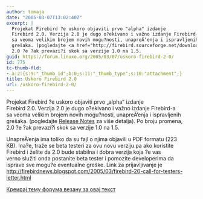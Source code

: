 ```yaml
---
author: tomaja
date: "2005-03-07T13:02:40Z"
excerpt: |
  Projekat Firebird ?e uskoro objaviti prvo "alpha" izdanje
  Firebird 2.0. Verzija 2.0 je dugo o?ekivano i važno izdanje Firebird-a
  sa veoma velikim brojem novih mogu?nosti, unapreÄ‘enja i ispravljenih
  grešaka. (pogledajte <a href="http://firebird.sourceforge.net/download/prerelease/rnotes0200_01.zip">Release Notes</a> za više detalja). Po broju promena,
  2.0 ?e ?ak prevazi?i skok sa verzije 1.0 na 1.5.
guid: https://forum.linuxo.org/2005/03/07/uskoro-firebird-2-0/
id: 775
tc-thumb-fld:
- a:2:{s:9:"_thumb_id";b:0;s:11:"_thumb_type";s:10:"attachment";}
title: Uskoro Firebird 2.0
url: /uskoro-firebird-2-0/
---
```

Projekat Firebird ?e uskoro objaviti prvo &#8222;alpha&#8220; izdanje  
Firebird 2.0. Verzija 2.0 je dugo o?ekivano i važno izdanje Firebird-a  
sa veoma velikim brojem novih mogu?nosti, unapreÄ‘enja i ispravljenih  
grešaka. (pogledajte [Release Notes](http://firebird.sourceforge.net/download/prerelease/rnotes0200_01.zip) za više detalja). Po broju promena,  
2.0 ?e ?ak prevazi?i skok sa verzije 1.0 na 1.5.<!--break-->

  
UnapreÄ‘enja ima toliko da su fajl o njima objavili u PDF formatu (223  
KB). Ina?e, traže se beta testeri za ovu novu verziju pa ako koristite  
Firebird i želite da 2.0 bude stabilna i dobra verzija koja ?e vas  
verno služiti onda postanite beta tester i pomozite developerima da  
isprave sve mogu?e eventualne greške. Link za prijavljivanje je <http://firebirdnews.blogspot.com/2005/03/firebird-20-call-for-testers-letter.html>

[Креирај тему форума везану за овај текст](https://linuxo.org/nova-tema-na-forumu/?se_pid=775)